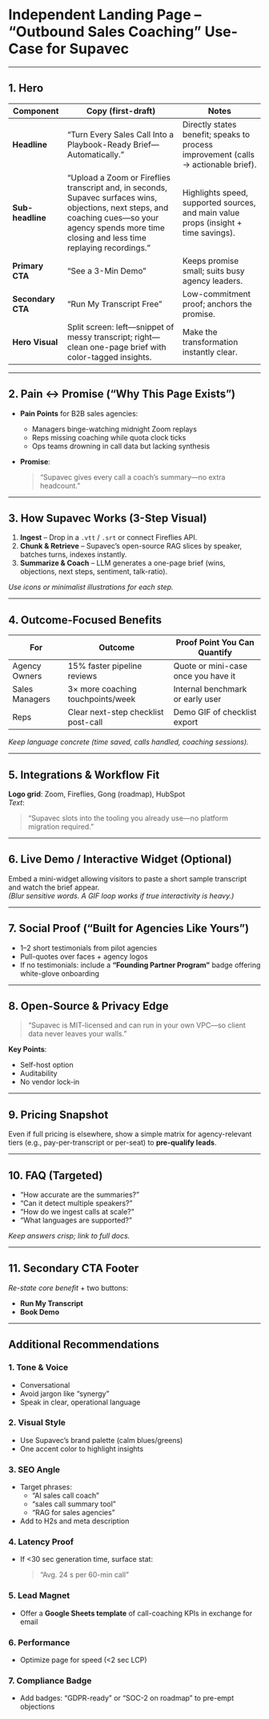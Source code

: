 # Independent Landing Page – “Outbound Sales Coaching” Use-Case for Supavec

---

## 1. Hero

| Component       | Copy (first-draft)                                                                                                             | Notes                                                                                       |
|----------------|-------------------------------------------------------------------------------------------------------------------------------|---------------------------------------------------------------------------------------------|
| **Headline**    | “Turn Every Sales Call Into a Playbook-Ready Brief—Automatically.”                                                            | Directly states benefit; speaks to process improvement (calls → actionable brief).         |
| **Sub-headline**| “Upload a Zoom or Fireflies transcript and, in seconds, Supavec surfaces wins, objections, next steps, and coaching cues—so your agency spends more time closing and less time replaying recordings.” | Highlights speed, supported sources, and main value props (insight + time savings).        |
| **Primary CTA** | “See a 3-Min Demo”                                                                                                             | Keeps promise small; suits busy agency leaders.                                             |
| **Secondary CTA**| “Run My Transcript Free”                                                                                                      | Low-commitment proof; anchors the promise.                                                  |
| **Hero Visual** | Split screen: left—snippet of messy transcript; right—clean one-page brief with color-tagged insights.                        | Make the transformation instantly clear.                                                    |

---

## 2. Pain ↔ Promise (“Why This Page Exists”)

- **Pain Points** for B2B sales agencies:
  - Managers binge-watching midnight Zoom replays  
  - Reps missing coaching while quota clock ticks  
  - Ops teams drowning in call data but lacking synthesis

- **Promise**:  
  > “Supavec gives every call a coach’s summary—no extra headcount.”

---

## 3. How Supavec Works (3-Step Visual)

1. **Ingest** – Drop in a `.vtt` / `.srt` or connect Fireflies API.  
2. **Chunk & Retrieve** – Supavec’s open-source RAG slices by speaker, batches turns, indexes instantly.  
3. **Summarize & Coach** – LLM generates a one-page brief (wins, objections, next steps, sentiment, talk-ratio).

_Use icons or minimalist illustrations for each step._

---

## 4. Outcome-Focused Benefits

| For             | Outcome                            | Proof Point You Can Quantify                  |
|----------------|------------------------------------|-----------------------------------------------|
| Agency Owners   | 15% faster pipeline reviews        | Quote or mini-case once you have it           |
| Sales Managers  | 3× more coaching touchpoints/week  | Internal benchmark or early user              |
| Reps            | Clear next-step checklist post-call| Demo GIF of checklist export                  |

_Keep language concrete (time saved, calls handled, coaching sessions)._

---

## 5. Integrations & Workflow Fit

**Logo grid**: Zoom, Fireflies, Gong (roadmap), HubSpot  
_Text_:  
> “Supavec slots into the tooling you already use—no platform migration required.”

---

## 6. Live Demo / Interactive Widget (Optional)

Embed a mini-widget allowing visitors to paste a short sample transcript and watch the brief appear.  
_(Blur sensitive words. A GIF loop works if true interactivity is heavy.)_

---

## 7. Social Proof (“Built for Agencies Like Yours”)

- 1–2 short testimonials from pilot agencies  
- Pull-quotes over faces + agency logos  
- If no testimonials: include a **“Founding Partner Program”** badge offering white-glove onboarding

---

## 8. Open-Source & Privacy Edge

> “Supavec is MIT-licensed and can run in your own VPC—so client data never leaves your walls.”

**Key Points**:
- Self-host option  
- Auditability  
- No vendor lock-in  

---

## 9. Pricing Snapshot

Even if full pricing is elsewhere, show a simple matrix for agency-relevant tiers (e.g., pay-per-transcript or per-seat) to **pre-qualify leads**.

---

## 10. FAQ (Targeted)

- “How accurate are the summaries?”  
- “Can it detect multiple speakers?”  
- “How do we ingest calls at scale?”  
- “What languages are supported?”

_Keep answers crisp; link to full docs._

---

## 11. Secondary CTA Footer

_Re-state core benefit_ + two buttons:  
- **Run My Transcript**  
- **Book Demo**

---

## Additional Recommendations

### 1. Tone & Voice
- Conversational
- Avoid jargon like “synergy”
- Speak in clear, operational language

### 2. Visual Style
- Use Supavec’s brand palette (calm blues/greens)
- One accent color to highlight insights

### 3. SEO Angle
- Target phrases:  
  - “AI sales call coach”  
  - “sales call summary tool”  
  - “RAG for sales agencies”  
- Add to H2s and meta description

### 4. Latency Proof
- If <30 sec generation time, surface stat:  
  > “Avg. 24 s per 60-min call”

### 5. Lead Magnet
- Offer a **Google Sheets template** of call-coaching KPIs in exchange for email

### 6. Performance
- Optimize page for speed (<2 sec LCP)

### 7. Compliance Badge
- Add badges: “GDPR-ready” or “SOC-2 on roadmap” to pre-empt objections